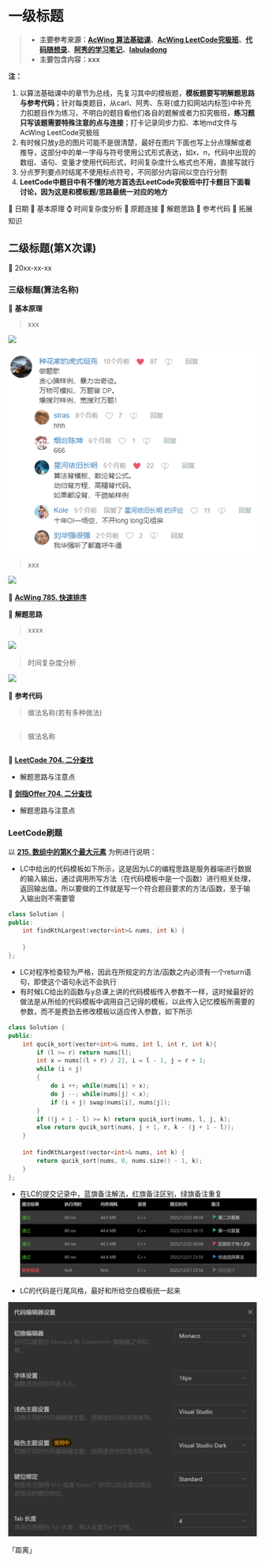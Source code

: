 # 一级标题

> - **主要参考来源：[AcWing 算法基础课](https://www.acwing.com/activity/content/introduction/11/)、[AcWing LeetCode究极班](https://www.acwing.com/activity/content/31/)、[代码随想录](https://programmercarl.com/other/say_feel.html)、[阿秀的学习笔记](https://interviewguide.cn/notes/03-hunting_job/03-algorithm/03-leetcode/01-introduce.html)、[labuladong](https://labuladong.github.io/algo/2/)**
> - **主要包含内容：xxx**

**注：**
1. 以算法基础课中的章节为总线，先复习其中的模板题，**模板题要写明解题思路与参考代码**；针对每类题目，从carl、阿秀、东哥(或力扣网站内标签)中补充力扣题目作为练习，不明白的题目看他们各自的题解或者力扣究极班，**练习题只写该题需要特殊注意的点与连接**；打卡记录同步力扣、本地md文件与AcWing LeetCode究极班
2. 有时候只放y总的图片可能不是很清楚，最好在图片下面也写上分点理解或者推导，这部分中的单一字母与符号使用公式形式表达，如$x$、$n$，代码中出现的数组、语句、变量才使用代码形式，时间复杂度什么格式也不用，直接写就行
3. 分点罗列要点时结尾不使用标点符号，不同部分内容间以空白行分割
4. **LeetCode中题目中有不懂的地方首选去LeetCode究极班中打卡题目下面看讨论，因为这是和模板题/思路最统一对应的地方**

:date:      日期
:pushpin:   基本原理
:watch:     时间复杂度分析
:rocket:    原题连接
:memo:      解题思路
:dart:      参考代码
:telescope: 拓展知识

## 二级标题(第X次课)

:date: 20xx-xx-xx

### 三级标题(算法名称)

:pushpin: **基本原理**

> xxx

![](./图片x/xxxx.png)

![](./图片0/做题歌.png)

> xxx

![](./图片x/xxxx.png)


:rocket:  **[AcWing 785. 快速排序](https://www.acwing.com/problem/content/description/787/)**

:memo:  **解题思路**

> xxxx

![](./图片x/xxxx.png)

> 时间复杂度分析

![](./图片x/xxxx.png)

:dart:  **参考代码**

> 做法名称(若有多种做法)

```C++

```

> 做法名称

```C++

```

:rocket:  **[LeetCode 704. 二分查找](https://leetcode.cn/problems/binary-search/)**
- 解题思路与注意点

:rocket:  **[剑指Offer 704. 二分查找](https://leetcode.cn/problems/binary-search/)**
- 解题思路与注意点

### LeetCode刷题

以 **[215. 数组中的第K个最大元素](https://leetcode.cn/problems/kth-largest-element-in-an-array/)** 为例进行说明：

- LC中给出的代码模板如下所示，这是因为LC的编程思路是服务器端进行数据的输入输出，通过调用所写方法（在代码模板中是一个函数）进行相关处理，返回输出值。所以要做的工作就是写一个符合题目要求的方法/函数，至于输入输出则不需要管
```C++
class Solution {
public:
    int findKthLargest(vector<int>& nums, int k) {
        
    }
};
```

- LC对程序检查较为严格，因此在所规定的方法/函数之内必须有一个return语句，即使这个语句永远不会执行
- 有时候LC给出的函数与y总课上讲的代码模板传入参数不一样，这时候最好的做法是从所给的代码模板中调用自己记得的模板，以此传入记忆模板所需要的参数，而不是费劲去修改模板以适应传入参数，如下所示
```C++
class Solution {
public:
    int qucik_sort(vector<int>& nums, int l, int r, int k){
        if (l >= r) return nums[l];
        int x = nums[(l + r) / 2], i = l - 1, j = r + 1;
        while (i < j)
        {
            do i ++; while(nums[i] > x);
            do j --; while(nums[j] < x);
            if (i < j) swap(nums[i], nums[j]);
        }
        if ((j + 1 - l) >= k) return qucik_sort(nums, l, j, k);
        else return qucik_sort(nums, j + 1, r, k - (j + 1 - l));
    }

    int findKthLargest(vector<int>& nums, int k) {
        return qucik_sort(nums, 0, nums.size() - 1, k);
    }
};
```
- 在LC的提交记录中，蓝旗备注解法，红旗备注区别，绿旗备注重复
![](./图片0/LC提交记录.png)

- LC的代码是行尾风格，最好和所给空白模板统一起来

![](./图片0/LC代码编辑器设置.png)

「距离」





